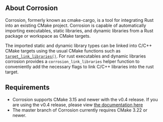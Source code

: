## About Corrosion

Corrosion, formerly known as cmake-cargo, is a tool for integrating Rust into an existing CMake
project. Corrosion is capable of automatically importing executables, static libraries, and
dynamic libraries from a Rust package or workspace as CMake targets.

The imported static and dynamic library types can be linked into C/C++ CMake targets using the usual
CMake functions such as [`target_link_libraries()`].
For rust executables and dynamic libraries corrosion provides a `corrosion_link_libraries`
helper function to conveniently add the necessary flags to link C/C++ libraries into
the rust target.

## Requirements

- Corrosion supports CMake 3.15 and newer with the v0.4 release. If you are using the v0.4 release, please
  view [the documentation here](./v0.4/introduction.md)
- The master branch of Corrosion currently requires CMake 3.22 or newer.

[`target_link_libraries()`]: https://cmake.org/cmake/help/latest/command/target_link_libraries.html
